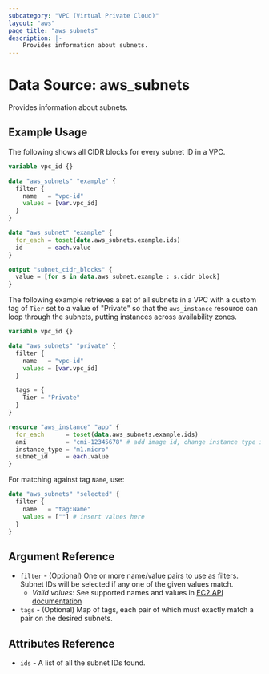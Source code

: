 ```yaml
---
subcategory: "VPC (Virtual Private Cloud)"
layout: "aws"
page_title: "aws_subnets"
description: |-
    Provides information about subnets.
---
```


# Data Source: aws_subnets

Provides information about subnets.

## Example Usage

The following shows all CIDR blocks for every subnet ID in a VPC.

```terraform
variable vpc_id {}

data "aws_subnets" "example" {
  filter {
    name   = "vpc-id"
    values = [var.vpc_id]
  }
}

data "aws_subnet" "example" {
  for_each = toset(data.aws_subnets.example.ids)
  id       = each.value
}

output "subnet_cidr_blocks" {
  value = [for s in data.aws_subnet.example : s.cidr_block]
}
```

The following example retrieves a set of all subnets in a VPC with a custom
tag of `Tier` set to a value of "Private" so that the `aws_instance` resource
can loop through the subnets, putting instances across availability zones.

```terraform
variable vpc_id {}

data "aws_subnets" "private" {
  filter {
    name   = "vpc-id"
    values = [var.vpc_id]
  }

  tags = {
    Tier = "Private"
  }
}

resource "aws_instance" "app" {
  for_each      = toset(data.aws_subnets.example.ids)
  ami           = "cmi-12345678" # add image id, change instance type if needed
  instance_type = "m1.micro"
  subnet_id     = each.value
}
```

For matching against tag `Name`, use:

```terraform
data "aws_subnets" "selected" {
  filter {
    name   = "tag:Name"
    values = [""] # insert values here
  }
}
```

## Argument Reference

* `filter` - (Optional) One or more name/value pairs to use as filters.
  Subnet IDs will be selected if any one of the given values match.
    * _Valid values:_ See supported names and values in [EC2 API documentation][describe-subnets]
* `tags` - (Optional) Map of tags, each pair of which must exactly match
  a pair on the desired subnets.

## Attributes Reference

* `ids` - A list of all the subnet IDs found.

[describe-subnets]: https://docs.cloud.croc.ru/en/api/ec2/subnets/DescribeSubnets.html
[tf-subnet]: subnet.html
